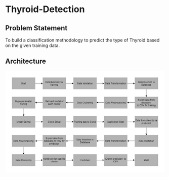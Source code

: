 # Thyroid-Detection
## Problem Statement
To build a classification methodology to predict the type of Thyroid based on the given training data.

## Architecture

![](Images/architecture.jpg)



